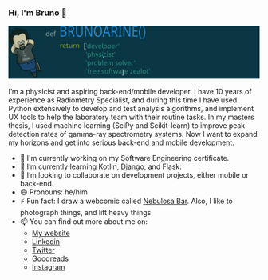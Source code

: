 ### Hi, I'm Bruno 👋

<img src="img/header.svg">

I’m a physicist and aspiring back-end/mobile developer. I have 10 years of experience as Radiometry Specialist, and during this time I have used Python extensively to develop and test analysis algorithms, and implement UX tools to help the laboratory team with their routine tasks. In my masters thesis, I used machine learning (SciPy and Scikit-learn) to improve peak detection rates of gamma-ray spectrometry systems. Now I want to expand my horizons and get into serious back-end and mobile development.

- 🔭 I'm currently working on my Software Engineering certificate.
- 🌱 I’m currently learning Kotlin, Django, and Flask. 
- 👯 I’m looking to collaborate on development projects, either mobile or back-end.
- 😄 Pronouns: he/him
- ⚡ Fun fact: I draw a webcomic called [Nebulosa Bar](https://www.nebulosabar.com.br). Also, I like to photograph things, and lift heavy things.
- 📫 You can find out more about me on:
  - [My website](https://brunoarine.com)
  - [Linkedin](https://www.linkedin.com/in/bruno-arine)
  - [Twitter](https://twitter.com/brunoarine)
  - [Goodreads](https://www.goodreads.com/brunoarine)
  - [Instagram](https://instagram.com/brunoarine) 
